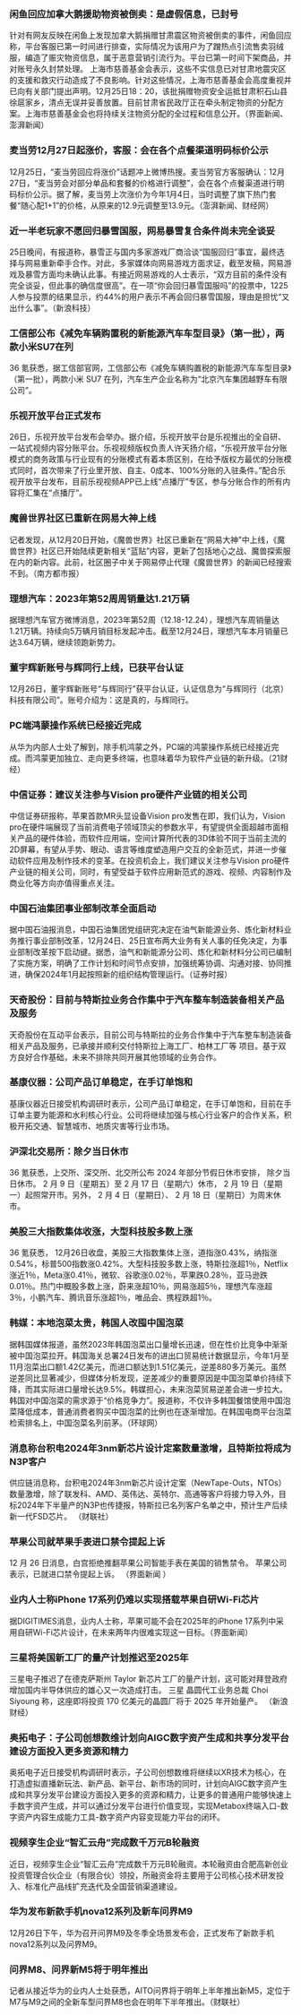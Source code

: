 ### 闲鱼回应加拿大鹅援助物资被倒卖：是虚假信息，已封号
针对有网友反映在闲鱼上发现加拿大鹅捐赠甘肃震区物资被倒卖的事件，闲鱼回应称，平台客服已第一时间进行排查，实际情况为该用户为了蹭热点引流售卖羽绒服，编造了赈灾物资信息，属于恶意营销引流行为。平台已第一时间下架商品，并对账号永久封禁处理。
上海市慈善基金会表示，这些不实信息已对甘肃地震灾区的支援和救灾行动造成了不良影响。针对这些情况，上海市慈善基金会高度重视并已向有关部门提出声明。12月25日18：20，该批捐赠物资安全运抵甘肃积石山县徐扈家乡，清点无误并妥善放置。目前甘肃省民政厅正在牵头制定物资的分配方案。上海市慈善基金会也将持续关注物资分配的全过程和信息公开。（界面新闻、澎湃新闻）
### 麦当劳12月27日起涨价，客服：会在各个点餐渠道明码标价公示
12月25日，“麦当劳回应将涨价”话题冲上微博热搜。麦当劳官方客服确认：12月27日，“麦当劳会对部分单品和套餐的价格进行调整”，会在各个点餐渠道进行明码标价公示。据了解，麦当劳上次涨价为今年1月4日，当时调整了旗下热门套餐“随心配1+1”的价格，从原来的12.9元调整至13.9元。（澎湃新闻、财经网）
### 近一半老玩家不愿回归暴雪国服，网易暴雪复合条件尚未完全谈妥
25日晚间，有报道称，暴雪正与国内多家游戏厂商洽谈“国服回归”事宜，最终选择与网易重新牵手合作。对此，多家媒体向网易游戏方面求证，截至发稿，网易游戏及暴雪方面均未确认此事。有接近网易游戏的人士表示，“双方目前的条件没有完全谈妥，但此事的确信度很高”。在一项“你会回归暴雪国服吗”的投票中，1225人参与投票的结果显示，约44%的用户表示不再会回归暴雪国服，理由是担忧“又出什么事”。（新浪科技）
### 工信部公布《减免车辆购置税的新能源汽车车型目录》（第一批），两款小米SU7在列
36 氪获悉，据工信部官网，工信部公布《减免车辆购置税的新能源汽车车型目录》（第一批），两款小米 SU7 在列，汽车生产企业名称为“北京汽车集团越野车有限公司”。
### 乐视开放平台正式发布
26日，乐视开放平台发布会举办。据介绍，乐视开放平台是乐视推出的全自研、一站式视频内容分账平台。乐视视频版权负责人许天扬介绍，“乐视开放平台分账模式的商务政策与行业现有的分账模式有着本质区别，在给予版权方最优的分账模式同时，首次带来了行业里开放、自主、0成本、100%分账的入驻条件。”配合乐视开放平台发布，目前乐视视频APP已上线“点播厅”专区，参与分账合作的所有内容将汇集在“点播厅”。
### 魔兽世界社区已重新在网易大神上线
记者发现，从12月20日开始，《魔兽世界》社区已重新在“网易大神”中上线，《魔兽世界》社区已开始陆续更新相关“蓝贴”内容，更新了包括地心之战、魔兽探索服在内的新内容。此前，社区圈子中关于网易停止代理《魔兽世界》的新闻已经搜索不到。（南方都市报）
### 理想汽车：2023年第52周周销量达1.21万辆
据理想汽车官方微博消息，2023年第52周（12.18-12.24），理想汽车周销量达1.21万辆。持续向5万辆月销目标发起冲击。截至12月24日，理想汽车本月销量已达3.64万辆，继续领跑新势力。
### 董宇辉新账号与辉同行上线，已获平台认证
12月26日，董宇辉新账号“与辉同行”获平台认证，认证信息为“与辉同行（北京）科技有限公司”。账号介绍为：这是真的，与辉同行。
### PC端鸿蒙操作系统已经接近完成
从华为内部人士处了解到，除手机鸿蒙之外，PC端的鸿蒙操作系统已经接近完成。而鸿蒙更加独立、走向更多终端，也意味着华为软件产业链的新升级。（21财经）
### 中信证券：建议关注参与Vision pro硬件产业链的相关公司
中信证券研报称，苹果首款MR头显设备Vision pro发售在即，我们认为，Vision pro在硬件端展现了当前消费电子领域顶尖的参数水平，有望提供全面超越市面相关产品的硬件体验，而软件应用端，空间计算所代表的3D体验不同于当前主流的2D屏幕，有望从手势、眼动、语言等维度塑造用户交互的全新范式，并进一步催动软件应用及制作技术的变革。在投资机会上，我们建议关注参与Vision pro硬件产业链的相关公司，同时，有望受益于软件应用新范式的游戏、视频、内容制作及商业化等方向亦值得重点关注。
### 中国石油集团事业部制改革全面启动
据中国石油报消息，中国石油集团党组研究决定在油气新能源业务、炼化新材料业务推行事业部制改革，12月24日、25日宣布两大业务有关人事的任免决定，为事业部制改革按下启动键。据悉，油气和新能源分公司、炼化和新材料分公司已编制了实施方案，明确了工作计划和时间节点安排，加强统筹协调、沟通对接、协同推进，确保2024年1月起按照新的组织结构管理运行。（证券时报）
### 天奇股份：目前与特斯拉业务合作集中于汽车整车制造装备相关产品及服务
天奇股份在互动平台表示，目前公司与特斯拉的业务合作集中于汽车整车制造装备相关产品及服务，已承接并顺利交付特斯拉上海工厂、柏林工厂等 项目。基于双方良好合作基础，未来不排除共同开展其他领域的业务合作。
### 基康仪器：公司产品订单稳定，在手订单饱和
基康仪器近日接受机构调研时表示，公司产品订单稳定，在手订单饱和，目前在手订单主要为能源和水利核心行业。公司将继续加强与核心行业客户的合作关系，积极开拓交通、智慧城市、地质灾害等行业市场。
### 沪深北交易所：除夕当日休市
36 氪获悉，上交所、深交所、北交所公布 2024 年部分节假日休市安排， 除夕当日休市。 2 月 9 日（星期五）至 2 月 17 日（星期六）休市， 2 月 19 日（星期一）起照常开市。另外， 2 月 4 日（星期日）、 2 月 18 日（星期日）为周末休市。
### 美股三大指数集体收涨，大型科技股多数上涨
36 氪获悉， 12月26日收盘，美股三大指数集体上涨，道指涨0.43%，纳指涨0.54%，标普500指数涨0.42%。大型科技股多数上涨，特斯拉涨超1％，Netflix涨近1％，Meta涨0.41％，微软、谷歌涨0.02％，苹果跌0.28％，亚马逊跌0.01％。热门中概股多数上涨，蔚来涨超10％，网易涨超5％，理想汽车涨超3％，小鹏汽车、腾讯音乐涨超1％，唯品会、携程跌超1％。
### 韩媒：本地泡菜太贵，韩国人改囤中国泡菜
据韩国媒体报道，虽然2023年韩国泡菜出口量增长迅速，但在性价比竞争中渐渐被中国泡菜拉开。韩国海关总署24日发布的进出口贸易统计数据显示，今年1月至11月泡菜出口额1.42亿美元，而进口额达到1.51亿美元，逆差880多万美元。虽然逆差同比显著减少，但媒体分析发现，逆差减少的重要原因是中国泡菜单价持续下降，而其实际进口量增长达9.5%。韩媒担心，未来泡菜贸易逆差会进一步拉大。韩国对中国泡菜的需求源于“价格竞争力”。报道称，不仅许多韩国餐馆使用中国泡菜降低成本，普通消费者购买中国泡菜的比例也在逐渐增加。在韩国电商平台泡菜检索排名上，中国泡菜名列前茅。（环球网）
### 消息称台积电2024年3nm新芯片设计定案数量激增，且特斯拉将成为N3P客户
供应链消息称，台积电2024年3nm新芯片设计定案（NewTape-Outs，NTOs）数量激增，除了联发科、AMD、英伟达、英特尔、高通等客户将接力导入外，目标2024年下半量产的N3P也传捷报，特斯拉已名列客户名单之中，预计生产后续新一代FSD芯片。 （财联社）
### 苹果公司就苹果手表进口禁令提起上诉
12 月 26 日消息，白宫拒绝推翻苹果公司智能手表在美国的销售禁令。 苹果公司表示，已就进口禁令提起上诉。 （界面新闻 ）
### 业内人士称iPhone 17系列仍难以实现搭载苹果自研Wi-Fi芯片
据DIGITIMES消息，业内人士称，苹果可能不会在2025年的iPhone 17系列中采用自研Wi-Fi芯片设计，在未来两年内很难实现这一目标。（界面新闻）
### 三星将美国新工厂的量产计划推迟至2025年
三星电子推迟了在德克萨斯州 Taylor 新芯片工厂的量产计划，这可能对拜登政府增加国内半导体供应的雄心又一次造成打击。 三星 晶圆代工业务总裁 Choi Siyoung 称，这座即将投资 170 亿美元的晶圆厂将于 2025 年开始量产。 （新浪财经）
### 奥拓电子：子公司创想数维计划向AIGC数字资产生成和共享分发平台建设方面投入更多资源和精力
奥拓电子近日接受机构调研时表示，子公司创想数维将继续以XR技术为核心，在打造虚拟直播新玩法、新产品、新平台、新市场的同时，计划向AIGC数字资产生成和共享分发平台建设方面投入更多的资源和精力，让更多的普通用户能够快速上手数字资产生成，并可以通过分发平台进行价值变现，实现Metabox终端入口-数字资产内容生成能力工具-数字资产内容变现能力平台的闭环。
### 视频孪生企业“智汇云舟”完成数千万元B轮融资
近日，视频孪生企业“智汇云舟”完成数千万元B轮融资。本轮融资由合肥高新创业投资管理合伙企业（有限合伙）领投，所融资金将主要用于公司核心技术研发投入、标准化产品线扩充迭代及全国营销渠道建设。
### 华为发布新款手机nova12系列及新车问界M9
12月26日下午，华为召开问界M9及冬季全场景发布会，正式发布了新款手机nova12系列以及问界M9。
### 问界M8、问界新M5将于明年推出
记者从接近华为的业内人士处获悉，AITO问界将于明年上半年推出新M5，定位于M7与M9之间的全新车型问界M8也会在明年下半年推出。（财联社）
